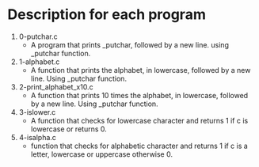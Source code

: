 # Description for each program

1. 0-putchar.c
   * A program that prints _putchar, followed by a new line. using _putchar function.
2. 1-alphabet.c
   * A function that prints the alphabet, in lowercase, followed by a new line. Using _putchar function.
3. 2-print_alphabet_x10.c
   * A function that prints 10 times the alphabet, in lowercase, followed by a new line. Using _putchar function.
4. 3-islower.c
   * A function that checks for lowercase character and returns 1 if c is lowercase or returns 0.
5. 4-isalpha.c
   *  function that checks for alphabetic character and returns 1 if c is a letter, lowercase or uppercase otherwise 0.
